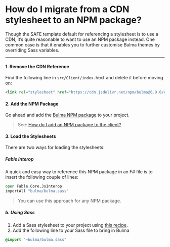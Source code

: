 # How do I migrate from a CDN stylesheet to an NPM package?
Though the SAFE template default for referencing a stylesheet is to use a CDN, it’s quite reasonable to want to use an NPM package instead. One common case is that it enables you to further customise Bulma themes by overriding Sass variables.

---

#### 1. Remove the CDN Reference
Find the following line in `src/Client/index.html` and delete it before moving on:
```html
<link rel="stylesheet" href="https://cdn.jsdelivr.net/npm/bulma@0.9.0/css/bulma.min.css">
```

#### 2. Add the NPM Package
Go ahead and add the [Bulma NPM package](https://www.npmjs.com/package/bulma) to your project.
> See: [How do I add an NPM package to the client?](../package-management/add-npm-package-to-client.md)

#### 3. Load the Stylesheets
There are two ways for loading the stylesheets:

##### Fable Interop
A quick and easy way to reference this NPM package in an F# file is to insert the following couple of lines:

```fsharp
open Fable.Core.JsInterop
importAll "bulma/bulma.sass"
```

> You can use this approach for any NPM package.

##### b. Using Sass
1. Add a Sass stylesheet to your project using [this recipe](add-style.md).
2. Add the following line to your Sass file to bring in Bulma
```sass
@import "~bulma/bulma.sass"
```
